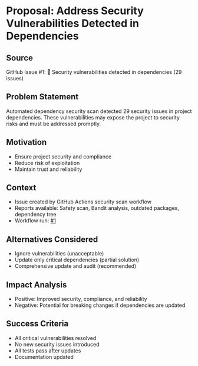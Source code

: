 # Proposal: Address Security Vulnerabilities Detected in Dependencies

## Source
GitHub Issue #1: 🚨 Security vulnerabilities detected in dependencies (29 issues)

## Problem Statement
Automated dependency security scan detected 29 security issues in project dependencies. These vulnerabilities may expose the project to security risks and must be addressed promptly.

## Motivation
- Ensure project security and compliance
- Reduce risk of exploitation
- Maintain trust and reliability

## Context
- Issue created by GitHub Actions security scan workflow
- Reports available: Safety scan, Bandit analysis, outdated packages, dependency tree
- Workflow run: [#1](https://github.com/UndiFineD/obsidian-AI-assistant/actions/runs/18592976232)

## Alternatives Considered
- Ignore vulnerabilities (unacceptable)
- Update only critical dependencies (partial solution)
- Comprehensive update and audit (recommended)

## Impact Analysis
- Positive: Improved security, compliance, and reliability
- Negative: Potential for breaking changes if dependencies are updated

## Success Criteria
- All critical vulnerabilities resolved
- No new security issues introduced
- All tests pass after updates
- Documentation updated
